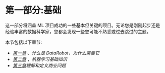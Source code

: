 # 第一部分:基础

这一部分将涵盖 ML 项目成功的一些基本但关键的项目。无论您是刚刚起步还是经验丰富的数据科学家，您都会发现一些您可能不熟悉或过去跳过的主题。

本节包括以下章节:

*   [*第一章*](B17159_01_Final_NM_ePub.xhtml#_idTextAnchor014) 、*什么是 DataRobot，为什么需要它*
*   [*第二章*](B17159_02_Final_NM_ePub.xhtml#_idTextAnchor039) ，*机器学习基础知识*
*   [*第三章*](B17159_03_Final_NM_ePub.xhtml#_idTextAnchor073)*理解和定义商业问题*